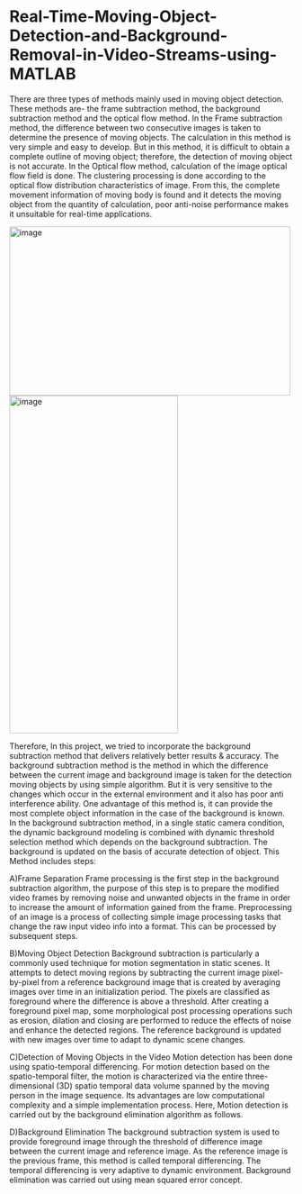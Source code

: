 # Real-Time-Moving-Object-Detection-and-Background-Removal-in-Video-Streams-using-MATLAB
There are three types of methods mainly used in moving object detection. These methods are- the 
frame subtraction method, the background subtraction method and the optical flow method. In the 
Frame subtraction method, the difference between two consecutive images is taken to determine the 
presence of moving objects. The calculation in this method is very simple and easy to develop. But in 
this method, it is difficult to obtain a complete outline of moving object; therefore, the detection of 
moving object is not accurate. In the Optical flow method, calculation of the image optical flow field 
is done. The clustering processing is done according to the optical flow distribution characteristics of 
image. From this, the complete movement information of moving body is found and it detects the 
moving object from the quantity of calculation, poor anti-noise performance makes it unsuitable for 
real-time applications. 


<img width="500" height="300" alt="image" src="https://github.com/user-attachments/assets/0e14a0ae-f500-4163-922a-80f97c1ebc6a" />

<img width="300" height="600" alt="image" src="https://github.com/user-attachments/assets/ba9ea9b5-dd7d-446e-9853-80ddb86b3638" />



Therefore, In this project, we tried to incorporate the background subtraction method that delivers relatively better results & accuracy.
The background subtraction method is the method in which the difference 
between the current image and background image is taken for the detection moving objects by using 
simple algorithm. But it is very sensitive to the changes which occur in the external environment and 
it also has poor anti interference ability. One advantage of this method is, it can provide the most 
complete object information in the case of the background is known. In the background subtraction 
method, in a single static camera condition, the dynamic background modeling is combined with 
dynamic threshold selection method which depends on the background subtraction. The background 
is updated on the basis of accurate detection of object.
This Method includes steps:

A)Frame Separation
 Frame processing is the first step in the background subtraction algorithm, the purpose of this step is 
to prepare the modified video frames by removing noise and unwanted objects in the frame in order 
to increase the amount of information gained from the frame. Preprocessing of an image is a process 
of collecting simple image processing tasks that change the raw input video info into a format. This 
can be processed by subsequent steps. 

B)Moving Object Detection
Background subtraction is particularly a commonly used technique for motion segmentation in static 
scenes. It attempts to detect moving regions by subtracting the current image pixel-by-pixel from a 
reference background image that is created by averaging images over time in an initialization period. 
The pixels are classified as foreground where the difference is above a threshold. After creating a 
foreground pixel map, some morphological post processing operations such as erosion, dilation and 
closing are performed to reduce the effects of noise and enhance the detected regions. The reference 
background is updated with new images over time to adapt to dynamic scene changes.

C)Detection of Moving Objects in the Video
 Motion detection has been done using spatio-temporal differencing. For motion detection based on 
the spatio-temporal filter, the motion is characterized via the entire three-dimensional (3D) spatio
temporal data volume spanned by the moving person in the image sequence. Its advantages are low 
computational complexity and a simple implementation process. Here, Motion detection is carried 
out by the background elimination algorithm as follows.  

D)Background Elimination
 The background subtraction system is used to provide foreground image through the threshold of 
difference image between the current image and reference image. As the reference image is the 
previous frame, this method is called temporal differencing. The temporal differencing is very 
adaptive to dynamic environment. Background elimination was carried out using mean squared 
error concept. 
